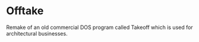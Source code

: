 # Offtake
Remake of an old commercial DOS program called Takeoff which is used for architectural businesses.
